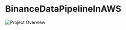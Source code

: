 # BinanceDataPipelineInAWS

![Project Overview](https://user-images.githubusercontent.com/63010257/224954081-746d9256-c182-40dc-9e01-8bc545d14973.png)
